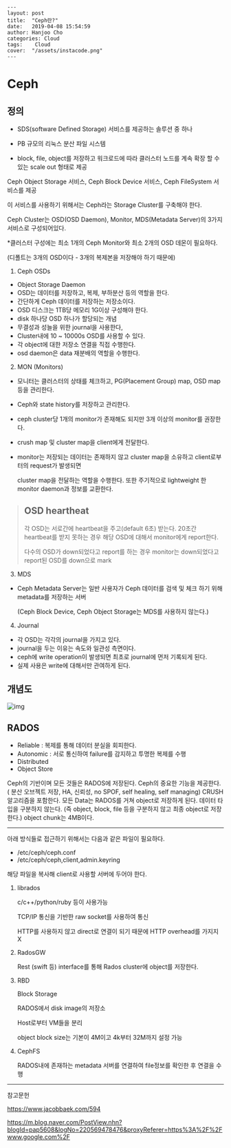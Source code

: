     ---
    layout: post
    title:  "Ceph란?"
    date:   2019-04-08 15:54:59
    author: Hanjoo Cho
    categories: Cloud
    tags:    Cloud
    cover:  "/assets/instacode.png"
    ---

# Ceph



## 정의

- SDS(software Defined Storage) 서비스를 제공하는 솔루션 중 하나

- PB 규모의 리눅스 분산 파일 시스템

- block, file, object를 저장하고 워크로드에 따라 클러스터 노드를 계속 확장 할 수 있는 scale out 형태로 제공

Ceph Object Storage 서비스, Ceph Block Device 서비스, Ceph FileSystem 서비스를 제공

이 서비스를 사용하기 위해서는 Ceph라는 Storage Cluster를 구축해야 한다.

Ceph Cluster는 OSD(OSD Daemon), Monitor, MDS(Metadata Server)의 3가지 서비스로 구성되어있다.

*클러스터 구성에는 최소 1개의 Ceph Monitor와 최소 2개의 OSD 데몬이 필요하다.

(디폴트는 3개의 OSD이다 - 3개의 복제본을 저장해야 하기 때문에)



1) Ceph OSDs

* Object Storage Daemon
* OSD는 데이터를 저장하고, 복제, 부하분산 등의 역할을 한다.
* 간단하게 Ceph 데이터를 저장하는 저장소이다.
* OSD 디스크는 1TB당 메모리 1G이상 구성해야 한다.
* disk 하나당 OSD 하나가 할당되는 개념
* 무결성과 성늘을 위한 journal을 사용한다,
* Cluster내에 10 ~ 10000s OSD를 사용할 수 있다.
* 각 object에 대한 저장소 연결을 직접 수행한다.
* osd daemon은 data 재분배의 역할을 수행한다.

2) MON (Monitors)

- 모니터는 클러스터의 상태를 체크하고, PG(Placement Group) map, OSD map 등을 관리한다.

- Ceph와 state history를 저장하고 관리한다.

- ceph cluster당 1개의 monitor가 존재해도 되지만 3개 이상의 monitor를 권장한다.

- crush map 및 cluster map을 client에게 전달한다.

- monitor는 저장되는 데이터는 존재하지 않고 cluster map을 소유하고 client로부터의 request가 발생되면

  cluster map을 전달하는 역할을 수행한다. 또한 주기적으로 lightweight 한 monitor daemon과 정보를 교환한다.

> ## OSD heartheat
>
> 각 OSD는 서로간에 heartbeat을 주고(default 6초) 받는다. 20초간 heartbeat를 받지 못하는 경우 해당 OSD에 대해서 monitor에게 report한다. 
>
> 다수의 OSD가 down되었다고 report를 하는 경우 monitor는 down되었다고 report된 OSD를 down으로 mark

3) MDS

- Ceph Metadata Server는 일반 사용자가 Ceph 데이터를 검색 및 체크 하기 위해 metadata를 저장하는 서버

  (Ceph Block Device, Ceph Object Storage는 MDS를 사용하지 않는다.)

4) Journal

* 각 OSD는 각각의 journal을 가지고 있다.
* journal을 두는 이유는 속도와 일관성 측면이다.
* ceph에 write operation이 발생되면 최초로 journal에 먼저 기록되게 된다.
* 실제 사용은 write에 대해서만 관여하게 된다.



## 개념도

![img](https://thebook.io/img/006881/053_01.jpg)



## RADOS

- Reliable : 복제를 통해 데이터 분실을 회피한다.
- Autonomic : 서로 통신하여 failure를 감지하고 투명한 복제를 수행
- Distributed
- Object Store

Ceph의 기반이며 모든 것들은 RADOS에 저장된다.
Ceph의 중요한 기능을 제공한다.
( 분산 오브젝트 저장, HA, 신뢰성, no SPOF, self healing, self managing)
CRUSH 알고리즘을 포함한다.
모든 Data는 RADOS를 거쳐 object로 저장하게 된다.
데이터 타입을 구분하지 않는다. (즉 object, block, file 등을 구분하지 않고 최종 object로 저장한다.)
object chunk는 4MB이다.



-------

아래 방식들로 접근하기 위해서는 다음과 같은 파일이 필요하다.

- /etc/ceph/ceph.conf
- /etc/ceph/ceph,client,admin.keyring

해당 파일을 복사해 client로 사용할 서버에 두어야 한다.



1. librados

   c/c++/python/ruby 등이 사용가능

   TCP/IP 통신을 기반한 raw socket를 사용하여 통신

   HTTP를 사용하지 않고 direct로 연결이 되기 때문에 HTTP overhead를 가지지 X

2. RadosGW

   Rest (swift 등) interface를 통해 Rados cluster에 object를 저장한다.

3. RBD 

   Block Storage

   RADOS에서 disk image의 저장소

   Host로부터 VM들을 분리

   object block size는 기본이 4M이고 4k부터 32M까지 설정 가능

4. CephFS

   RADOS내에 존재하는 metadata 서버를 연결하여 file정보를 확인한 후 연결을 수행



-----

참고문헌

https://www.jacobbaek.com/594

https://m.blog.naver.com/PostView.nhn?blogId=pap5608&logNo=220569478476&proxyReferer=https%3A%2F%2Fwww.google.com%2F




